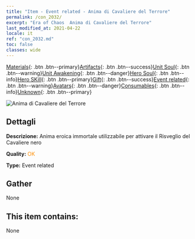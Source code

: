 ```yaml
---
title: "Item - Event related - Anima di Cavaliere del Terrore"
permalink: /con_2032/
excerpt: "Era of Chaos  Anima di Cavaliere del Terrore"
last_modified_at: 2021-04-22
locale: it
ref: "con_2032.md"
toc: false
classes: wide
---
```

 [Materials](/ItemsIT/){: .btn .btn--primary}[Artifacts](/ItemsIT/Artifacts/){: .btn .btn--success}[Unit Soul](/ItemsIT/UnitSoul/){: .btn .btn--warning}[Unit Awakening](/ItemsIT/UnitAwakening/){: .btn .btn--danger}[Hero Soul](/ItemsIT/HeroSoul/){: .btn .btn--info}[Hero SKill](/ItemsIT/HeroSkill/){: .btn .btn--primary}[Gift](/ItemsIT/Gift/){: .btn .btn--success}[Event related](/ItemsIT/Events/){: .btn .btn--warning}[Avatars](/ItemsIT/Avatars/){: .btn .btn--danger}[Consumables](/ItemsIT/Consumables/){: .btn .btn--info}[Unknown](/ItemsIT/Unknown/){: .btn .btn--primary}

 ![Anima di Cavaliere del Terrore](/images/t/juexing_306.jpg)

## Dettagli
 **Descrizione:** Anima eroica immortale utilizzabile per attivare il Risveglio del Cavaliere nero

 **Quality:** <span style="color: #FF8C00">OK</span>

 **Type:** Event related

## Gather

  None

## This item contains:

  None


